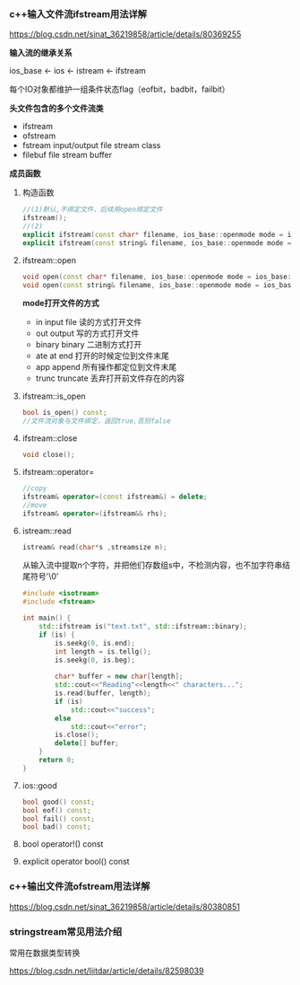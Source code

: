 ### c++输入文件流ifstream用法详解

https://blog.csdn.net/sinat_36219858/article/details/80369255

**输入流的继承关系**

ios_base <-  ios   <-   istream   <-     ifstream

每个IO对象都维护一组条件状态flag（eofbit，badbit，failbit）

**头文件<fstream>包含的多个文件流类**

- ifstream
- ofstream
- fstream     input/output file stream class
- filebuf   file stream buffer



**成员函数**

1. 构造函数

   ```c++
   //(1)默认,不绑定文件，后续用open绑定文件
   ifstream();
   //(2)
   explicit ifstream(const char* filename, ios_base::openmode mode = ios_base::in);
   explicit ifstream(const string& filename, ios_base::openmode mode = ios_base::in);
   ```

2. ifstream::open

   ```c++
   void open(const char* filename, ios_base::openmode mode = ios_base::in);
   void open(const string& filename, ios_base::openmode mode = ios_base::in);
   ```

   **mode打开文件的方式**

   - in			input file		读的方式打开文件
   - out         output             写的方式打开文件
   - binary     binary             二进制方式打开
   - ate           at end             打开的时候定位到文件末尾
   - app          append           所有操作都定位到文件末尾
   - trunc        truncate         丢弃打开前文件存在的内容

3. ifstream::is_open

   ```c++
   bool is_open() const;
   //文件流对象与文件绑定，返回true,否则false
   ```

4. ifstream::close

   ```c++
   void close();
   ```

5. ifstream::operator=

   ```c++
   //copy
   ifstream& operator=(const ifstream&) = delete;
   //move
   ifstream& operator=(ifstream&& rhs);
   ```

6. istream::read

   ```c++
   istream& read(char*s ,streamsize n);
   ```

   从输入流中提取n个字符，并把他们存数组s中，不检测内容，也不加字符串结尾符号'\0'

   ```c++
   #include <isotream>
   #include <fstream>
   
   int main() {
       std::ifstream is("text.txt", std::ifstream::binary);
       if (is) {
           is.seekg(0, is.end);
           int length = is.tellg();
           is.seekg(0, is.beg);
          	
           char* buffer = new char[length];
           std::cout<<"Reading"<<length<<" characters...";
           is.read(buffer, length);
           if (is)
               std::cout<<"success";
           else
               std::cout<<"error";
           is.close();
           delete[] buffer;
       }
       return 0;
   }
   ```

7. ios::good

   ```c++
   bool good() const;
   bool eof() const;
   bool fail() const;
   bool bad() const;
   ```

8. bool operator!() const

9. explicit operator bool() const



### c++输出文件流ofstream用法详解

https://blog.csdn.net/sinat_36219858/article/details/80380851



### stringstream常见用法介绍

常用在数据类型转换

https://blog.csdn.net/liitdar/article/details/82598039